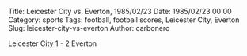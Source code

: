 Title: Leicester City vs. Everton, 1985/02/23
Date: 1985/02/23 00:00
Category: sports
Tags: football, football scores, Leicester City, Everton
Slug: leicester-city-vs-everton
Author: carbonero


Leicester City 1 - 2 Everton
